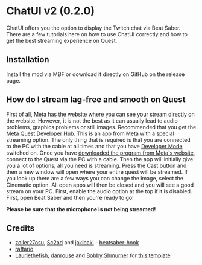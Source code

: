 # ChatUI v2 (0.2.0)
ChatUI offers you the option to display the Twitch chat via Beat Saber.
There are a few tutorials here on how to use ChatUI correctly and how to get the best streaming experience on Quest.

## Installation
Install the mod via MBF or download it directly on GitHub on the release page.

## How do I stream lag-free and smooth on Quest

First of all, Meta has the website where you can see your stream directly on the website. However, it is not the best as it can usually lead to audio problems, graphics problems or still images. Recommended that you get the [Meta Quest Developer Hub](https://developer.oculus.com/downloads/package/oculus-developer-hub-win/). This is an app from Meta with a special streaming option. The only thing that is required is that you are connected to the PC with the cable at all times and that you have [Developer Mode](https://bsmg.wiki/quest-modding.html#developer-mode) switched on. Once you have [downloaded the program from Meta's website](https://developer.oculus.com/downloads/package/oculus-developer-hub-win/), connect to the Quest via the PC with a cable. Then the app will initially give you a lot of options, all you need is streaming. Press the Cast button and then a new window will open where your entire quest will be streamed. If you look up there are a few ways you can change the image, select the Cinematic option. All open apps will then be closed and you will see a good stream on your PC. First, enable the audio option at the top if it is disabled. First, open Beat Saber and then you're ready to go!

**Please be sure that the microphone is not being streamed!**





## Credits

* [zoller27osu](https://github.com/zoller27osu), [Sc2ad](https://github.com/Sc2ad) and [jakibaki](https://github.com/jakibaki) - [beatsaber-hook](https://github.com/sc2ad/beatsaber-hook)
* [raftario](https://github.com/raftario)
* [Lauriethefish](https://github.com/Lauriethefish), [danrouse](https://github.com/danrouse) and [Bobby Shmurner](https://github.com/BobbyShmurner) for [this template](https://github.com/Lauriethefish/quest-mod-template)

